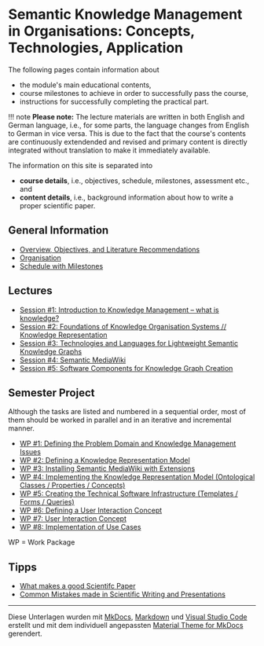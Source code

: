 <!-- # Introduction to Ontology-based Knowledge Management with Semantic MediaWiki -->
# Semantic Knowledge Management in Organisations: Concepts, Technologies, Application

 <!-- Welcome to the course pages of the module "Introduction to Ontology-based Knowledge Management with Semantic MediaWiki". -->

<!-- Stand: 2019-03-18 -->

The following pages contain information about 

* the module's main educational contents, 
* course milestones to achieve in order to successfully pass the course, 
* instructions for successfully completing the practical part.

!!! note
    **Please note:** The lecture materials are written in both English and German language, i.e., for some parts, the language changes from English to German in vice versa. This is due to the fact that the course's contents are continuously extendended and revised and primary content is directly integrated without translation to make it immediately available. 

<!-- They serve as a guideline in preparing the materials needed for successfully passing the course. -->

The information on this site is separated into 

- **course details**, i.e., objectives, schedule, milestones, assessment etc., and
- **content details**, i.e., background information about how to write a proper scientific paper.


## General Information

* [Overview, Objectives, and Literature Recommendations](objectives.md)
* [Organisation](organisation.md)
* [Schedule with Milestones](schedule.md)


## Lectures

<!-- Theoretical parts introducing concepts, languages, and technologies -->

* [Session #1: Introduction to Knowledge Management – what is knowledge?](index.md) 
* [Session #2: Foundations of Knowledge Organisation Systems // Knowledge Representation](index.md) 
* [Session #3: Technologies and Languages for Lightweight Semantic Knowledge Graphs](index.md) 
* [Session #4: Semantic MediaWiki](index.md) 
* [Session #5: Software Components for Knowledge Graph Creation](index.md) 



## Semester Project

Although the tasks are listed and numbered in a sequential order, most of them should be worked in parallel and in an iterative and incremental manner. 

<!-- Please note that the order of tasks is not necessarily always sequentional. For some tasks (e.g. 4 / 5 / 6) it might by useful to conduct them in parallel and in an incremental and iterative manner.  -->

* [WP #1: Defining the Problem Domain and Knowledge Management Issues](task1.md)
* [WP #2: Defining a Knowledge Representation Model](task1.md)
* [WP #3: Installing Semantic MediaWiki with Extensions](task1.md)
* [WP #4: Implementing the Knowledge Representation Model (Ontological Classes / Properties / Concepts)](task1.md)
* [WP #5: Creating the Technical Software Infrastructure (Templates / Forms / Queries)](task1.md)
* [WP #6: Defining a User Interaction Concept](task1.md)
* [WP #7: User Interaction Concept](task1.md)
* [WP #8: Implementation of Use Cases](task1.md)

WP = Work Package

## Tipps

* [What makes a good Scientifc Paper](good_paper.md) 
* [Common Mistakes made in Scientific Writing and Presentations](common_mistakes.md)


----
Diese Unterlagen wurden mit [MkDocs](http://mkdocs.org), [Markdown](https://en.wikipedia.org/wiki/Markdown) und [Visual Studio Code](https://code.visualstudio.com/) erstellt und mit dem individuell angepassten [Material Theme for MkDocs](https://squidfunk.github.io/mkdocs-material/) gerendert.
